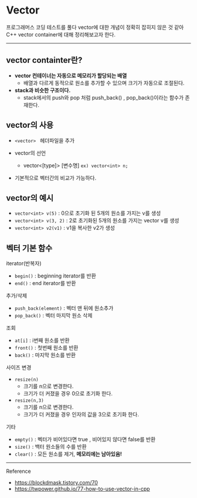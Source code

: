 # Vector

프로그래머스 코딩 테스트를 풀다 vector에 대한 개념이 정확히 잡히지 않은 것 같아 C++ vector container에 대해 정리해보고자 한다.

---
## vector containter란?
- **vector 컨테이너는 자동으로 메모리가 할당되는 배열**
  -  배열과 다르게 동적으로 원소를 추가할 수 있으며 크기가 자동으로 조절된다.
- **stack과 비슷한 구조이다.**
  - stack에서의 push와 pop 처럼 push_back() ,  pop_back()이라는 함수가 존재한다.

## vector의 사용
- `<vector> ` 헤더파일을 추가
- vector의 선언
  - vector<[type]> [변수명]
  `ex) vector<int> n;`

- 기본적으로 벡터간의 비교가 가능하다.

## vector의 예시

- `vector<int> v(5)`  : 0으로 초기화 된 5개의 원소를 가지는 v를 생성
- `vector<int> v(3, 2)`  : 2로 초기화된 5개의 원소를 가지는 vector v를 생성
- `vector<int> v2(v1)` : v1을 복사한 v2가 생성   

## 벡터 기본 함수

iterator(반복자)
- `begin()` : beginning iterator를 반환
- `end()` : end iterator를 반환

추가/삭제
- `push_back(element)` : 벡터 맨 뒤에 원소추가
- `pop_back()` : 벡터 마지막 원소 삭제

조회
- `at[i]` : i번째 원소를 반환
- `front()` : 첫번째 원소를 반환
- `back()` : 마지막 원소를 반환

사이즈 변경
- `resize(n)`
  - 크기를 n으로 변경한다.
  - 크기가 더 커졌을 경우 0으로 초기화 한다.
- `resize(n,3)`
  - 크기를 n으로 변경한다.
  - 크기가 더 커졌을 경우 인자의 값을 3으로 초기화 한다.

기타
- `empty()` : 벡터가 비어있다면 true , 비어있지 않다면 false를 반환
- `size()` : 백터 원소들의 수를 반환
- `clear()` : 모든 원소를 제거, **메모리에는 남아있음!**

---
Reference
- https://blockdmask.tistory.com/70
- https://twpower.github.io/77-how-to-use-vector-in-cpp
